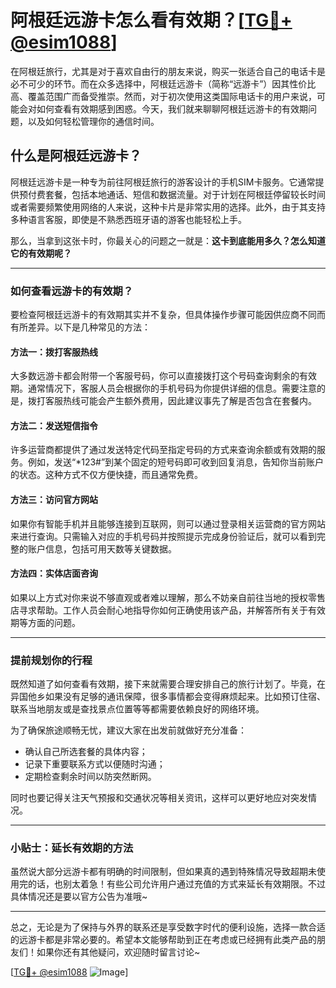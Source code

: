 # 阿根廷远游卡怎么看有效期？[[TG💪+ @esim1088](https://t.me/s/esim1088)]

在阿根廷旅行，尤其是对于喜欢自由行的朋友来说，购买一张适合自己的电话卡是必不可少的环节。而在众多选择中，阿根廷远游卡（简称“远游卡”）因其性价比高、覆盖范围广而备受推崇。然而，对于初次使用这类国际电话卡的用户来说，可能会对如何查看有效期感到困惑。今天，我们就来聊聊阿根廷远游卡的有效期问题，以及如何轻松管理你的通信时间。

## 什么是阿根廷远游卡？

阿根廷远游卡是一种专为前往阿根廷旅行的游客设计的手机SIM卡服务。它通常提供预付费套餐，包括本地通话、短信和数据流量。对于计划在阿根廷停留较长时间或者需要频繁使用网络的人来说，这种卡片是非常实用的选择。此外，由于其支持多种语言客服，即使是不熟悉西班牙语的游客也能轻松上手。

那么，当拿到这张卡时，你最关心的问题之一就是：**这卡到底能用多久？怎么知道它的有效期呢？**

---

### 如何查看远游卡的有效期？

要检查阿根廷远游卡的有效期其实并不复杂，但具体操作步骤可能因供应商不同而有所差异。以下是几种常见的方法：

#### 方法一：拨打客服热线
大多数远游卡都会附带一个客服号码，你可以直接拨打这个号码查询剩余的有效期。通常情况下，客服人员会根据你的手机号码为你提供详细的信息。需要注意的是，拨打客服热线可能会产生额外费用，因此建议事先了解是否包含在套餐内。

#### 方法二：发送短信指令
许多运营商都提供了通过发送特定代码至指定号码的方式来查询余额或有效期的服务。例如，发送“*123#”到某个固定的短号码即可收到回复消息，告知你当前账户的状态。这种方式不仅方便快捷，而且通常免费。

#### 方法三：访问官方网站
如果你有智能手机并且能够连接到互联网，则可以通过登录相关运营商的官方网站来进行查询。只需输入对应的手机号码并按照提示完成身份验证后，就可以看到完整的账户信息，包括可用天数等关键数据。

#### 方法四：实体店面咨询
如果以上方式对你来说不够直观或者难以理解，那么不妨亲自前往当地的授权零售店寻求帮助。工作人员会耐心地指导你如何正确使用该产品，并解答所有关于有效期等方面的问题。

---

### 提前规划你的行程

既然知道了如何查看有效期，接下来就需要合理安排自己的旅行计划了。毕竟，在异国他乡如果没有足够的通讯保障，很多事情都会变得麻烦起来。比如预订住宿、联系当地朋友或是查找景点位置等等都需要依赖良好的网络环境。

为了确保旅途顺畅无忧，建议大家在出发前就做好充分准备：
- 确认自己所选套餐的具体内容；
- 记录下重要联系方式以便随时沟通；
- 定期检查剩余时间以防突然断网。

同时也要记得关注天气预报和交通状况等相关资讯，这样可以更好地应对突发情况。

---

### 小贴士：延长有效期的方法

虽然说大部分远游卡都有明确的时间限制，但如果真的遇到特殊情况导致超期未使用完的话，也别太着急！有些公司允许用户通过充值的方式来延长有效期限。不过具体情况还是要以官方公告为准哦~

---

总之，无论是为了保持与外界的联系还是享受数字时代的便利设施，选择一款合适的远游卡都是非常必要的。希望本文能够帮助到正在考虑或已经拥有此类产品的朋友们！如果你还有其他疑问，欢迎随时留言讨论~

[[TG💪+ @esim1088](https://t.me/s/esim1088) ![Image](https://i.postimg.cc/4NQfJmqS/Snipaste-2025-05-13-00-14-12.png)]